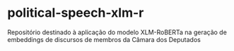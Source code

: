 # political-speech-xlm-r
Repositório destinado à aplicação do modelo XLM-RoBERTa na geração de embeddings de discursos de membros da Câmara dos Deputados
